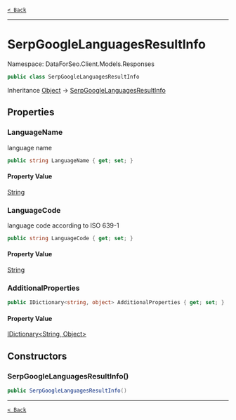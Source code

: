 [`< Back`](./)

---

# SerpGoogleLanguagesResultInfo

Namespace: DataForSeo.Client.Models.Responses

```csharp
public class SerpGoogleLanguagesResultInfo
```

Inheritance [Object](https://docs.microsoft.com/en-us/dotnet/api/system.object) → [SerpGoogleLanguagesResultInfo](./dataforseo.client.models.responses.serpgooglelanguagesresultinfo)

## Properties

### **LanguageName**

language name

```csharp
public string LanguageName { get; set; }
```

#### Property Value

[String](https://docs.microsoft.com/en-us/dotnet/api/system.string)<br>

### **LanguageCode**

language code according to ISO 639-1

```csharp
public string LanguageCode { get; set; }
```

#### Property Value

[String](https://docs.microsoft.com/en-us/dotnet/api/system.string)<br>

### **AdditionalProperties**

```csharp
public IDictionary<string, object> AdditionalProperties { get; set; }
```

#### Property Value

[IDictionary&lt;String, Object&gt;](https://docs.microsoft.com/en-us/dotnet/api/system.collections.generic.idictionary-2)<br>

## Constructors

### **SerpGoogleLanguagesResultInfo()**

```csharp
public SerpGoogleLanguagesResultInfo()
```

---

[`< Back`](./)
